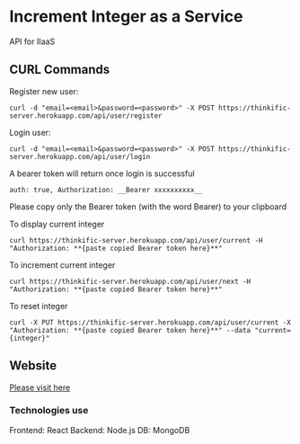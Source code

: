 # Increment Integer as a Service

API for IIaaS

## CURL Commands

Register new user:
```
curl -d "email=<email>&password=<password>" -X POST https://thinkific-server.herokuapp.com/api/user/register
```

Login user:
```
curl -d "email=<email>&password=<password>" -X POST https://thinkific-server.herokuapp.com/api/user/login
```

A bearer token will return once login is successful
```
auth: true, Authorization: __Bearer xxxxxxxxxx__
```
Please copy only the Bearer token (with the word Bearer) to your clipboard

To display current integer
```
curl https://thinkific-server.herokuapp.com/api/user/current -H "Authorization: **{paste copied Bearer token here}**"
```

To increment current integer
```
curl https://thinkific-server.herokuapp.com/api/user/next -H "Authorization: **{paste copied Bearer token here}**"
```

To reset integer
```
curl -X PUT https://thinkific-server.herokuapp.com/api/user/current -X "Authorization: **{paste copied Bearer token here}**" --data "current={integer}"
```

## Website

[Please visit here](https://increment-integer.herokuapp.com)

### Technologies use

Frontend: React
Backend: Node.js
DB: MongoDB
